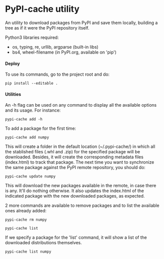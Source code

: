 # PyPI-cache utility

An utility to download packages from PyPI and save them locally, building a tree as if it were the PyPI repository itself.

Python3 libraries required:

- os, typing, re, urllib, argparse (built-in libs)
- bs4, wheel-filename (in PyPI.org, available on 'pip')

#### Deploy

To use its commands, go to the project root and do:

```
pip install --editable .
```

#### Utilities

An -h flag can be used on any command to display all the available options and its usage. For instance:

```
pypi-cache add -h
```

To add a package for the first time:

```
pypi-cache add numpy
```

This will create a folder in the default location (~/.pypi-cache/) in which all the stablished files (.whl and .zip) for the specified package will be downloaded. Besides, it will create the corresponding metadata files (index.html) to track that package. The next time you want to synchronize the same package against the PyPI remote repository, you should do:

```
pypi-cache update numpy
```

This will download the new packages available in the remote, in case there is any. It'll do nothing otherwise. It also updates the index.html of the indicated package with the new downloaded packages, as expected.

2 more commands are available to remove packages and to list the available ones already added:

```
pypi-cache rm numpy

pypi-cache list
```

If we specify a package for the 'list' command, it will show a list of the downloaded distributions themselves.

```
pypi-cache list numpy
```